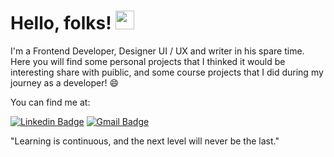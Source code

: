 # Hello, folks! <img src="https://raw.githubusercontent.com/MartinHeinz/MartinHeinz/master/wave.gif" width="30px">

I'm a Frontend Developer, Designer UI / UX and writer in his spare time. Here you will find some personal projects that I thinked it would be interesting share with puiblic, and some course projects that I did during my journey as a developer! 😄

You can find me at:

[![Linkedin Badge](https://img.shields.io/badge/-Matheus%20Littig-6633cc?style=flat-square&logo=Linkedin&logoColor=white&link=https://https://www.linkedin.com/in/matheus-l-b-8559001a1/)](https://www.linkedin.com/in/matheus-l-b-8559001a1/) 
[![Gmail Badge](https://img.shields.io/badge/-littig.works@gmail.com-6633cc?style=flat-square&logo=Gmail&logoColor=white&link=mailto:dlittig.works@gmail.com)](mailto:littig.works@gmail.com)

"Learning is continuous, and the next level will never be the last." 
